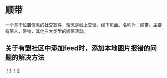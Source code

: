 # 顺带
一个基于位置信息的社交软件，理念是线上交谈，线下见面。名称为：顺带。主要有带人，带物，其他三大类型的顺带活动。

## 关于有盟社区中添加feed时，添加本地图片报错的问题的解决方法
！[1](ErrorPhotos/1.png)
！[2](ErrorPhotos/1.png)
